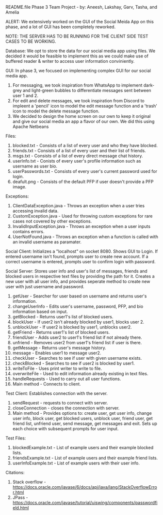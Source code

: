 README.file Phase 3 Team Project - by: Aneesh, Lakshay, Garv, Tasha, and Amelia

ALERT: We extensively worked on the GUI of the Social Meida App on this phase, and a lot of GUI has been completely reworked. 

NOTE: THE SERVER HAS TO BE RUNNING FOR THE CLIENT SIDE TEST CASES TO BE WORKING.

Database: We opt to store the data for our social media app using files. We decided it would be feasible to implement this as we could make use of buffered reader & writer to access user information conviniently.

GUI: 
In phase 3, we focused on implementing complex GUI for our social media app.
1. For messaging, we took inspiration from WhatsApp to implement dark-grey and light-green bubbles to differentiate messages sent between user 1 and 2.
2. For edit and delete messages, we took inspiration from Discord to impleent a 'pencil' icon to model the edit message function and a 'trash' icon to model the delete message function.
3. We decided to design the home screen on our own to keep it original and give our social media an app a flavor of our own. We did this using Apache Netbeans

Files:
1. blocked.txt - Consists of a list of every user and who they have blocked.
2. friends.txt - Consists of a list of every user and their list of friends.
3. msgs.txt - Consists of a list of every direct message chat history.
4. userInfo.txt - Conists of every user's profile information such as username as user bio.
5. userPasswords.txt - Consists of every user's current password used for login.
6. deafult.png - Consists of the default PFP if user doesn't provide a PFP image. 

Exceptions:
1. ClientDataException.java - Throws an exception when a user tries accessing invalid data.
2. CustomException.java - Used for throwing custom exceptions for rare cases not covered by other exceptions.
3. InvalidInputException.java - Throws an exception when a user inputs contains errors.
4. UserNotFound.java - Throws an exception when a function is called with an invalid username as paramater.

Social Client:
Initializes a "localhost" on socket 8080. Shows GUI to Login. If entered username isn't found, prompts user to create new account. If a correct username is entered, prompts user to confirm login with password.

Social Server:
Stores user info and user's list of messages, friends and blocked users in respective text files by providing the path for it. Creates a new user with all user info, and provides seperate method to create new user with just username and password. 
1. getUser - Searcher for user based on username and returns user's information.
2. changeUserInfo - Edits user's username, password, PFP, and bio information based on input.
3. getBlocked - Returns user1's list of blocked users.
4. blockUser - If user2 isn't already blocked by user1, blocks user 2. 
5. unblockUser - If user2 is blocked by user1, unblocks user2. 
6. getFriend - Returns user1's list of blocked users.
7. friendUser - Adds user2 to user1's friend list if not already there.
8. unfriend - Removes user2 from user1's friend list if user is there.
9. getMessage - Returns user's message history.
10. message - Enables user1 to message user2.
11. checkUser - Searches to see if user with given username exists.
12. checkBlocked - Searches to see if user2 is blocked by user1.
13. writeToFile - Uses print writer to write to file.
14. overwriteFile - Used to edit information already existing in text files.
15. handleRequests - Used to carry out all user functions.
16. Main method - Connects to client.

Test Client: 
Establishes connection with the server. 
1. sendRequest - requests to connect with server.
2. closeConnection - closes the connection with server.
3. Main method - Provides options to: create user, get user info, change user info, block user, get blocked users, unblock user, friend user, get friend list, unfriend user, send message, get messages and exit. Sets up each choice with subsequent prompts for user input.

Test Files:
1. blockedExample.txt - List of example users and their example blocked lists. 
2. friendsExample.txt - List of example users and their example friend lists.
3. userInfoExample.txt - List of example users with their user info.

Citations:

1. Stack overflow - https://docs.oracle.com/javase/6/docs/api/java/lang/StackOverflowError.html
2. JPass - https://docs.oracle.com/javase/tutorial/uiswing/components/passwordfield.html
